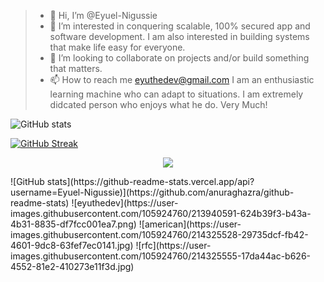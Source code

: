 <!-- ![Alt Text](https://media.giphy.com/media/WLhzPXdgN3paKEQsI9/giphy.gif)
 -->
> - 👋 Hi, I’m @Eyuel-Nigussie
>- 👀 I’m interested in conquering scalable, 100% secured app and software development. I am also interested in building systems that make life easy for everyone.
>- 💞️ I’m looking to collaborate on projects and/or build something that matters.
>- 📫 How to reach me eyuthedev@gmail.com
> I am an enthusiastic learning machine who can adapt to situations. I am extremely didcated person who enjoys what he do. Very Much!


![GitHub stats](https://github-readme-stats.vercel.app/api?username=Eyuel-Nigussie&count_private=true)
<!-- ![Top Langs](https://github-readme-stats.vercel.app/api/top-langs/?username=Eyuel-Nigussie&theme=tokyonight) -->

[![GitHub Streak](https://github-readme-streak-stats.herokuapp.com?user=Eyuel-Nigussie)](https://git.io/streak-stats)
<p align="center">
  <a href="https://skillicons.dev">
    <img src="https://skillicons.dev/icons?i=git,kubernetes,docker,c,vim,bootstrap,cpp,codepen,css,deno,django,dynamodb,electron,fastapi,figma,firebase,github,gitlab,gradle,js,jquery,jest,laravel,linux,md,materialui,maven,mongodb,mysql,netlify,nginx,nodejs,openstack,php,postgres,postman,py,qt,sqlite,svelte,tailwind,threejs,vercel,vite,vue,xd" />
  </a>
</p>
![GitHub stats](https://github-readme-stats.vercel.app/api?username=Eyuel-Nigussie)](https://github.com/anuraghazra/github-readme-stats)
![eyuthedev](https://user-images.githubusercontent.com/105924760/213940591-624b39f3-b43a-4b31-8835-df7fcc001ea7.png)
![american](https://user-images.githubusercontent.com/105924760/214325528-29735dcf-fb42-4601-9dc8-63fef7ec0141.jpg) ![rfc](https://user-images.githubusercontent.com/105924760/214325555-17da44ac-b626-4552-81e2-410273e11f3d.jpg)
